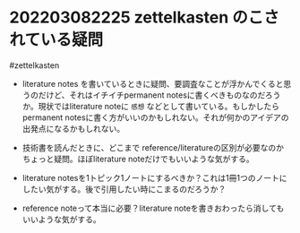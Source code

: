 # 202203082225 zettelkasten のこされている疑問

#zettelkasten

- literature notes を書いているときに疑問、要調査なことが浮かんでくると思うのだけど、それはイチイチpermanent notesに書くべきものなのだろうか。現状ではliterature noteに `感想` などとして書いている。もしかしたらpermanent notesに書く方がいいのかもしれない。それが何かのアイデアの出発点になるかもしれない。

- 技術書を読んだときに、どこまで reference/literatureの区別が必要なのかちょっと疑問。ほぼliterature noteだけでもいいような気がする。

- literature notesを1トピック1ノートにするべきか？これは1冊1つのノートにしたい気がする。後で引用したい時にこまるのだろうか？

- reference noteって本当に必要？literature noteを書きおわったら消してもいいような気がする。
